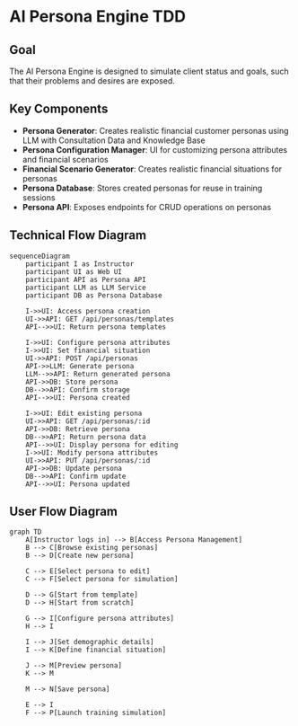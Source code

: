 # AI Persona Engine TDD

## Goal
The AI Persona Engine is designed to simulate client status and goals, such that their problems and desires are exposed.

## Key Components

- **Persona Generator**: Creates realistic financial customer personas using LLM with Consultation Data and Knowledge Base
- **Persona Configuration Manager**: UI for customizing persona attributes and financial scenarios
- **Financial Scenario Generator**: Creates realistic financial situations for personas
- **Persona Database**: Stores created personas for reuse in training sessions
- **Persona API**: Exposes endpoints for CRUD operations on personas

## Technical Flow Diagram

```mermaid
sequenceDiagram
    participant I as Instructor
    participant UI as Web UI
    participant API as Persona API
    participant LLM as LLM Service
    participant DB as Persona Database
    
    I->>UI: Access persona creation
    UI->>API: GET /api/personas/templates
    API-->>UI: Return persona templates
    
    I->>UI: Configure persona attributes
    I->>UI: Set financial situation
    UI->>API: POST /api/personas
    API->>LLM: Generate persona
    LLM-->>API: Return generated persona
    API->>DB: Store persona
    DB-->>API: Confirm storage
    API-->>UI: Persona created
    
    I->>UI: Edit existing persona
    UI->>API: GET /api/personas/:id
    API->>DB: Retrieve persona
    DB-->>API: Return persona data
    API-->>UI: Display persona for editing
    I->>UI: Modify persona attributes
    UI->>API: PUT /api/personas/:id
    API->>DB: Update persona
    DB-->>API: Confirm update
    API-->>UI: Persona updated
```

## User Flow Diagram

```mermaid
graph TD
    A[Instructor logs in] --> B[Access Persona Management]
    B --> C[Browse existing personas]
    B --> D[Create new persona]
    
    C --> E[Select persona to edit]
    C --> F[Select persona for simulation]
    
    D --> G[Start from template]
    D --> H[Start from scratch]
    
    G --> I[Configure persona attributes]
    H --> I
    
    I --> J[Set demographic details]
    I --> K[Define financial situation]
    
    J --> M[Preview persona]
    K --> M
    
    M --> N[Save persona]
    
    E --> I
    F --> P[Launch training simulation]
```